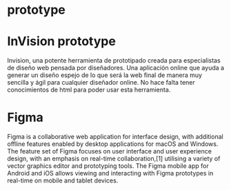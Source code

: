 # prototype

# InVision prototype


Invision, una potente herramienta de prototipado creada para especialistas de diseño web pensada por diseñadores. Una aplicación online que ayuda a generar un diseño espejo de lo que será la web final de manera muy sencilla y ágil para cualquier diseñador online. No hace falta tener conocimientos de html para poder usar esta herramienta.


# Figma


Figma is a collaborative web application for interface design, with additional offline features enabled by desktop applications for macOS and Windows. The feature set of Figma focuses on user interface and user experience design, with an emphasis on real-time collaboration,[1] utilising a variety of vector graphics editor and prototyping tools. The Figma mobile app for Android and iOS allows viewing and interacting with Figma prototypes in real-time on mobile and tablet devices.